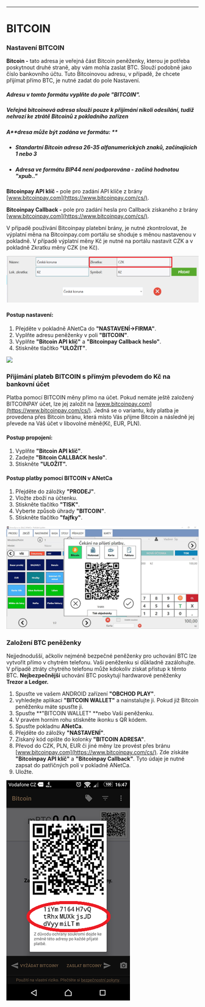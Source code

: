 
---

# BITCOIN

### Nastavení BITCOIN

**Bitcoin -** tato adresa je veřejná část Bitcoin peněženky, kterou je potřeba poskytnout druhé straně, aby vám mohla zaslat BTC. Slouží podobně jako číslo bankovního účtu. Tuto Bitcoinovou adresu, v případě, že chcete přijímat přímo BTC, je nutné zadat do pole Nastavení.

##### Adresu v tomto formátu vyplňte do pole "BITCOIN".

##### **Veřejná bitcoinová adresa slouží pouze k přijímání nikoli odesílání, tudíž nehrozí ke ztrátě Bitcoinů z pokladního zařízen**

##### 

##### A**dresa může být zadána ve formátu: **

* ##### Standartní Bitcoin adresa 26-35 alfanumerických znaků, začínajících 1 nebo 3
* ##### Adresa ve formátu BIP44 není podporována - začíná hodnotou "xpub.."





**Bitcoinpay API klíč -** pole pro zadání API klíče z brány [www.bitcoinpay.com](https://www.bitcoinpay.com/cs/).

**Bitcoinpay Callback -** pole pro zadání hesla pro Callback získaného z brány [www.bitcoinpay.com](https://www.bitcoinpay.com/cs/).

V případě používání Bitcoinpay platební brány, je nutné zkontrolovat, že výplatní měna na Bitcoinpay.com portálu se shoduje s měnou nastavenou v pokladně. V případě výplatní měny Kč je nutné na portálu nastavit CZK a v pokladně Zkratku měny CZK \(ne Kč\).

![](assets/bitcoinpay-mena.png)

#### **Postup nastavení:**

1. Přejděte v pokladně ANetCa do **"NASTAVENÍ-&gt;FIRMA"**.
2. Vyplňte adresu peněženky v poli **"BITCOIN"**.
3. Vyplňte **"Bitcoin API klíč"** a **"Bitcoinpay Callback heslo"**.
4. Stiskněte tlačítko **"ULOŽIT"**.

![](/assets/NASTAVENÍ-BITCOIN2.jpg)

### Přijímání plateb BITCOIN s přímým převodem do Kč na bankovní účet

Platba pomocí BITCOIN měny přímo na účet. Pokud nemáte ještě založený BITCOINPAY účet, lze jej založit na [www.bitcoinpay.com](https://www.bitcoinpay.com/cs/). Jedná se o variantu, kdy platba je provedena přes Bitcoin bránu, která místo Vás přijme Bitcoin a následně jej převede na Váš účet v libovolné měně\(Kč, EUR, PLN\).

#### **Postup propojení:**

1. Vyplňte **"Bitcoin API klíč"**.
2. Zadejte **"Bitcoin CALLBACK heslo"**.
3. Stiskněte **"ULOŽIT".**

#### Postup platby pomocí BITCOIN v ANetCa

1. Přejděte do záložky **"PRODEJ"**.
2. Vložte zboží na účtenku.
3. Stiskněte tlačítko **"TISK"**.
4. Vyberte způsob úhrady **"BITCOIN"**.
5. Stiskněte tlačítko **"fajfky"**.

![](/assets/PLATBA-BITCOIN.JPG)

### Založení BTC peněženky

Nejjednodušší, ačkoliv nejméně bezpečné peněženky pro uchování BTC lze vytvořit přímo v chytrém telefonu. Vaši peněženku si důkladně zazálohujte. V případě ztráty chytrého telefonu může kdokoliv získat přístup k těmto BTC. **Nejbezpečnější** uchování BTC poskytují hardwarové peněženky **Trezor **a** Ledger.**

1. Spusťte ve vašem ANDROID zařízení **"OBCHOD PLAY"**.
2. vyhledejte aplikaci **"BITCOIN WALLET"** a nainstalujte ji. Pokud již Bitcoin peněženku máte spusťte ji.
3. Spusťte **"BITCOIN WALLET" **nebo Vaši peněženku.
4. V pravém horním rohu stiskněte ikonku s QR kódem.
5. Spusťte pokladnu **ANetCa**.
6. Přejděte do záložky **"NASTAVENÍ"**.
7. Získaný kód opište do kolonky **"BITCOIN ADRESA"**.
8. Převod do CZK, PLN, EUR či jiné měny lze provést přes bránu [www.bitcoinpay.com](https://www.bitcoinpay.com/cs/). Zde získáte **"Bitcoinpay API klíč"** a **"Bitcoinpay Callback"**. Tyto údaje je nutné zapsat do patřičných polí v pokladně ANetCa.
9. Uložte.

![](/assets/SPRAVA-NASTAVENI-BITCOIN3.png)

